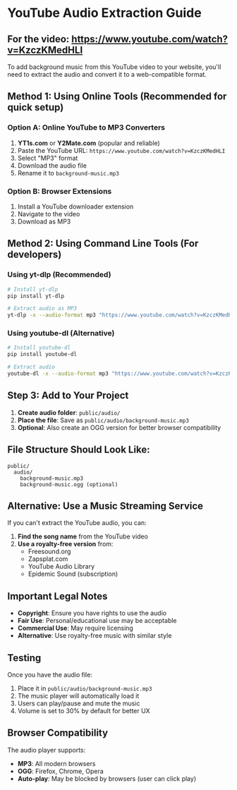# YouTube Audio Extraction Guide

## For the video: https://www.youtube.com/watch?v=KzczKMedHLI

To add background music from this YouTube video to your website, you'll need to extract the audio and convert it to a web-compatible format.

## Method 1: Using Online Tools (Recommended for quick setup)

### Option A: Online YouTube to MP3 Converters
1. **YT1s.com** or **Y2Mate.com** (popular and reliable)
2. Paste the YouTube URL: `https://www.youtube.com/watch?v=KzczKMedHLI`
3. Select "MP3" format
4. Download the audio file
5. Rename it to `background-music.mp3`

### Option B: Browser Extensions
1. Install a YouTube downloader extension
2. Navigate to the video
3. Download as MP3

## Method 2: Using Command Line Tools (For developers)

### Using yt-dlp (Recommended)
```bash
# Install yt-dlp
pip install yt-dlp

# Extract audio as MP3
yt-dlp -x --audio-format mp3 "https://www.youtube.com/watch?v=KzczKMedHLI" -o "background-music.%(ext)s"
```

### Using youtube-dl (Alternative)
```bash
# Install youtube-dl
pip install youtube-dl

# Extract audio
youtube-dl -x --audio-format mp3 "https://www.youtube.com/watch?v=KzczKMedHLI"
```

## Step 3: Add to Your Project

1. **Create audio folder**: `public/audio/`
2. **Place the file**: Save as `public/audio/background-music.mp3`
3. **Optional**: Also create an OGG version for better browser compatibility

## File Structure Should Look Like:
```
public/
  audio/
    background-music.mp3
    background-music.ogg (optional)
```

## Alternative: Use a Music Streaming Service

If you can't extract the YouTube audio, you can:

1. **Find the song name** from the YouTube video
2. **Use a royalty-free version** from:
   - Freesound.org
   - Zapsplat.com
   - YouTube Audio Library
   - Epidemic Sound (subscription)

## Important Legal Notes

- **Copyright**: Ensure you have rights to use the audio
- **Fair Use**: Personal/educational use may be acceptable
- **Commercial Use**: May require licensing
- **Alternative**: Use royalty-free music with similar style

## Testing

Once you have the audio file:
1. Place it in `public/audio/background-music.mp3`
2. The music player will automatically load it
3. Users can play/pause and mute the music
4. Volume is set to 30% by default for better UX

## Browser Compatibility

The audio player supports:
- **MP3**: All modern browsers
- **OGG**: Firefox, Chrome, Opera
- **Auto-play**: May be blocked by browsers (user can click play)
